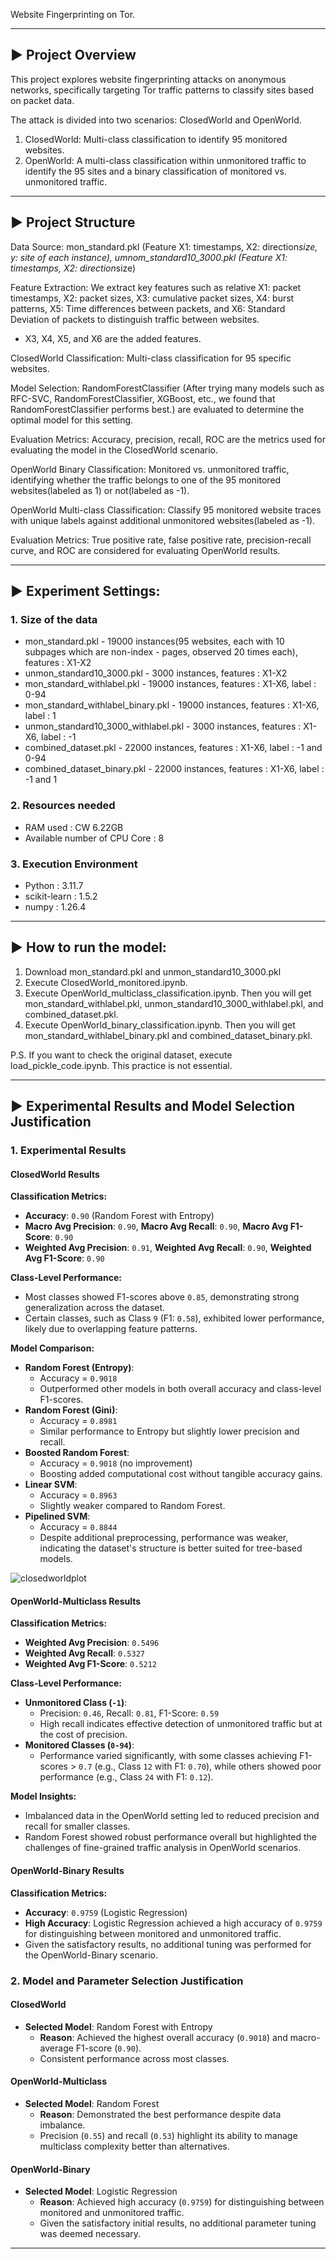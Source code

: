 Website Fingerprinting on Tor.

---

## ▶️ Project Overview

This project explores website fingerprinting attacks on anonymous networks, specifically targeting Tor traffic patterns to classify sites based on packet data.

The attack is divided into two scenarios: ClosedWorld and OpenWorld.

1. ClosedWorld: Multi-class classification to identify 95 monitored websites.
2. OpenWorld: A multi-class classification within unmonitored traffic to identify the 95 sites and a binary classification of monitored vs. unmonitored traffic.

---

## ▶️ Project Structure

Data Source: mon_standard.pkl (Feature X1: timestamps, X2: direction*size, y: site of each instance), umnom_standard10_3000.pkl (Feature X1: timestamps, X2: direction*size)

Feature Extraction: We extract key features such as relative X1: packet timestamps, X2: packet sizes, X3: cumulative packet sizes, X4: burst patterns, X5: Time differences between packets, and X6: Standard Deviation of packets to distinguish traffic between websites.

- X3, X4, X5, and X6 are the added features.

ClosedWorld Classification: Multi-class classification for 95 specific websites.

Model Selection: RandomForestClassifier (After trying many models such as RFC-SVC, RandomForestClassifier, XGBoost, etc., we found that RandomForestClassifier performs best.) are evaluated to determine the optimal model for this setting.

Evaluation Metrics: Accuracy, precision, recall, ROC are the metrics used for evaluating the model in the ClosedWorld scenario.

OpenWorld Binary Classification: Monitored vs. unmonitored traffic, identifying whether the traffic belongs to one of the 95 monitored websites(labeled as 1) or not(labeled as -1).

OpenWorld Multi-class Classification: Classify 95 monitored website traces with unique labels against additional unmonitored websites(labeled as -1).

Evaluation Metrics: True positive rate, false positive rate, precision-recall curve, and ROC are considered for evaluating OpenWorld results.

---

## ▶️ Experiment Settings:

### 1. Size of the data

-  mon_standard.pkl - 19000 instances(95 websites, each with 10 subpages which are non-index -  pages, observed 20 times each), features : X1-X2
-  unmon_standard10_3000.pkl - 3000 instances, features : X1-X2
-  mon_standard_withlabel.pkl - 19000 instances, features : X1-X6, label : 0-94
-  mon_standard_withlabel_binary.pkl - 19000 instances, features : X1-X6, label : 1
-  unmon_standard10_3000_withlabel.pkl - 3000 instances, features : X1-X6, label : -1
-  combined_dataset.pkl - 22000 instances, features : X1-X6, label : -1 and 0-94
-  combined_dataset_binary.pkl - 22000 instances, features : X1-X6, label : -1 and 1

### 2. Resources needed

-  RAM used : CW 6.22GB
-  Available number of CPU Core : 8

### 3. Execution Environment

-  Python : 3.11.7
-  scikit-learn : 1.5.2
-  numpy : 1.26.4

---

## ▶️ How to run the model:

1. Download mon_standard.pkl and unmon_standard10_3000.pkl
2. Execute ClosedWorld_monitored.ipynb.
3. Execute OpenWorld_multiclass_classification.ipynb. Then you will get mon_standard_withlabel.pkl, unmon_standard10_3000_withlabel.pkl, and combined_dataset.pkl.
4. Execute OpenWorld_binary_classification.ipynb. Then you will get mon_standard_withlabel_binary.pkl and combined_dataset_binary.pkl.

P.S. If you want to check the original dataset, execute load_pickle_code.ipynb. This practice is not essential.

---

## ▶️ Experimental Results and Model Selection Justification

### **1. Experimental Results**

#### **ClosedWorld Results**

**Classification Metrics:**
- **Accuracy**: `0.90` (Random Forest with Entropy)  
- **Macro Avg Precision**: `0.90`, **Macro Avg Recall**: `0.90`, **Macro Avg F1-Score**: `0.90`  
- **Weighted Avg Precision**: `0.91`, **Weighted Avg Recall**: `0.90`, **Weighted Avg F1-Score**: `0.90`  

**Class-Level Performance:**
- Most classes showed F1-scores above `0.85`, demonstrating strong generalization across the dataset.
- Certain classes, such as Class `9` (F1: `0.58`), exhibited lower performance, likely due to overlapping feature patterns.

**Model Comparison:**
- **Random Forest (Entropy)**:  
  - Accuracy = `0.9018`  
  - Outperformed other models in both overall accuracy and class-level F1-scores.  
- **Random Forest (Gini)**:  
  - Accuracy = `0.8981`  
  - Similar performance to Entropy but slightly lower precision and recall.  
- **Boosted Random Forest**:  
  - Accuracy = `0.9018` (no improvement)  
  - Boosting added computational cost without tangible accuracy gains.  
- **Linear SVM**:  
  - Accuracy = `0.8963`  
  - Slightly weaker compared to Random Forest.  
- **Pipelined SVM**:  
  - Accuracy = `0.8844`  
  - Despite additional preprocessing, performance was weaker, indicating the dataset's structure is better suited for tree-based models.

![closedworldplot](https://github.com/user-attachments/assets/fdba0da3-59b3-4e1d-87b8-837318da2a89)

#### **OpenWorld-Multiclass Results**

**Classification Metrics:**
- **Weighted Avg Precision**: `0.5496`  
- **Weighted Avg Recall**: `0.5327`  
- **Weighted Avg F1-Score**: `0.5212`  

**Class-Level Performance:**
- **Unmonitored Class (`-1`)**:  
  - Precision: `0.46`, Recall: `0.81`, F1-Score: `0.59`  
  - High recall indicates effective detection of unmonitored traffic but at the cost of precision.  
- **Monitored Classes (`0-94`)**:  
  - Performance varied significantly, with some classes achieving F1-scores > `0.7` (e.g., Class `12` with F1: `0.70`), while others showed poor performance (e.g., Class `24` with F1: `0.12`).

**Model Insights:**
- Imbalanced data in the OpenWorld setting led to reduced precision and recall for smaller classes.
- Random Forest showed robust performance overall but highlighted the challenges of fine-grained traffic analysis in OpenWorld scenarios.

#### **OpenWorld-Binary Results**

**Classification Metrics:**
- **Accuracy**: `0.9759` (Logistic Regression)  
- **High Accuracy**: Logistic Regression achieved a high accuracy of `0.9759` for distinguishing between monitored and unmonitored traffic.
- Given the satisfactory results, no additional tuning was performed for the OpenWorld-Binary scenario.

### **2. Model and Parameter Selection Justification**

#### **ClosedWorld**
- **Selected Model**: Random Forest with Entropy  
  - **Reason**: Achieved the highest overall accuracy (`0.9018`) and macro-average F1-score (`0.90`).  
  - Consistent performance across most classes.

#### **OpenWorld-Multiclass**
- **Selected Model**: Random Forest  
  - **Reason**: Demonstrated the best performance despite data imbalance.  
  - Precision (`0.55`) and recall (`0.53`) highlight its ability to manage multiclass complexity better than alternatives.

#### **OpenWorld-Binary**
- **Selected Model**: Logistic Regression  
  - **Reason**: Achieved high accuracy (`0.9759`) for distinguishing between monitored and unmonitored traffic.  
  - Given the satisfactory initial results, no additional parameter tuning was deemed necessary.

---
